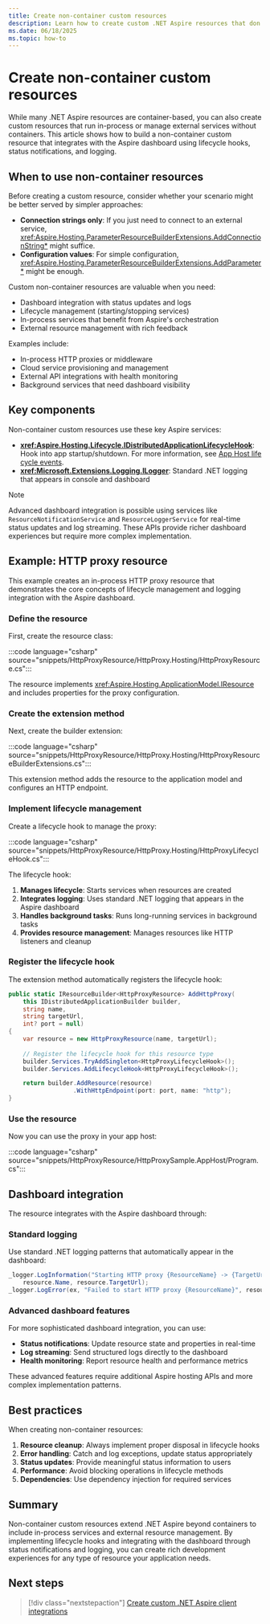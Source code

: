 ```yaml
---
title: Create non-container custom resources
description: Learn how to create custom .NET Aspire resources that don't rely on containers using lifecycle hooks and dashboard integration.
ms.date: 06/18/2025
ms.topic: how-to
---
```


# Create non-container custom resources

While many .NET Aspire resources are container-based, you can also create custom resources that run in-process or manage external services without containers. This article shows how to build a non-container custom resource that integrates with the Aspire dashboard using lifecycle hooks, status notifications, and logging.

## When to use non-container resources

Before creating a custom resource, consider whether your scenario might be better served by simpler approaches:

- **Connection strings only**: If you just need to connect to an external service, <xref:Aspire.Hosting.ParameterResourceBuilderExtensions.AddConnectionString*> might suffice.
- **Configuration values**: For simple configuration, <xref:Aspire.Hosting.ParameterResourceBuilderExtensions.AddParameter*> might be enough.

Custom non-container resources are valuable when you need:

- Dashboard integration with status updates and logs
- Lifecycle management (starting/stopping services)
- In-process services that benefit from Aspire's orchestration
- External resource management with rich feedback

Examples include:

- In-process HTTP proxies or middleware
- Cloud service provisioning and management
- External API integrations with health monitoring
- Background services that need dashboard visibility

## Key components

Non-container custom resources use these key Aspire services:

- **<xref:Aspire.Hosting.Lifecycle.IDistributedApplicationLifecycleHook>**: Hook into app startup/shutdown. For more information, see [App Host life cycle events](../app-host/eventing.md#app-host-life-cycle-events).
- **<xref:Microsoft.Extensions.Logging.ILogger>**: Standard .NET logging that appears in console and dashboard

> [!NOTE]
> Advanced dashboard integration is possible using services like `ResourceNotificationService` and `ResourceLoggerService` for real-time status updates and log streaming. These APIs provide richer dashboard experiences but require more complex implementation.

## Example: HTTP proxy resource

This example creates an in-process HTTP proxy resource that demonstrates the core concepts of lifecycle management and logging integration with the Aspire dashboard.

### Define the resource

First, create the resource class:

:::code language="csharp" source="snippets/HttpProxyResource/HttpProxy.Hosting/HttpProxyResource.cs":::

The resource implements <xref:Aspire.Hosting.ApplicationModel.IResource> and includes properties for the proxy configuration.

### Create the extension method

Next, create the builder extension:

:::code language="csharp" source="snippets/HttpProxyResource/HttpProxy.Hosting/HttpProxyResourceBuilderExtensions.cs":::

This extension method adds the resource to the application model and configures an HTTP endpoint.

### Implement lifecycle management

Create a lifecycle hook to manage the proxy:

:::code language="csharp" source="snippets/HttpProxyResource/HttpProxy.Hosting/HttpProxyLifecycleHook.cs":::

The lifecycle hook:

1. **Manages lifecycle**: Starts services when resources are created
2. **Integrates logging**: Uses standard .NET logging that appears in the Aspire dashboard
3. **Handles background tasks**: Runs long-running services in background tasks
4. **Provides resource management**: Manages resources like HTTP listeners and cleanup

### Register the lifecycle hook

The extension method automatically registers the lifecycle hook:

```csharp
public static IResourceBuilder<HttpProxyResource> AddHttpProxy(
    this IDistributedApplicationBuilder builder,
    string name,
    string targetUrl,
    int? port = null)
{
    var resource = new HttpProxyResource(name, targetUrl);
    
    // Register the lifecycle hook for this resource type
    builder.Services.TryAddSingleton<HttpProxyLifecycleHook>();
    builder.Services.AddLifecycleHook<HttpProxyLifecycleHook>();

    return builder.AddResource(resource)
                  .WithHttpEndpoint(port: port, name: "http");
}
```

### Use the resource

Now you can use the proxy in your app host:

:::code language="csharp" source="snippets/HttpProxyResource/HttpProxySample.AppHost/Program.cs":::

## Dashboard integration

The resource integrates with the Aspire dashboard through:

### Standard logging

Use standard .NET logging patterns that automatically appear in the dashboard:

```csharp
_logger.LogInformation("Starting HTTP proxy {ResourceName} -> {TargetUrl}", 
    resource.Name, resource.TargetUrl);
_logger.LogError(ex, "Failed to start HTTP proxy {ResourceName}", resource.Name);
```

### Advanced dashboard features

For more sophisticated dashboard integration, you can use:

- **Status notifications**: Update resource state and properties in real-time
- **Log streaming**: Send structured logs directly to the dashboard
- **Health monitoring**: Report resource health and performance metrics

These advanced features require additional Aspire hosting APIs and more complex implementation patterns.

## Best practices

When creating non-container resources:

1. **Resource cleanup**: Always implement proper disposal in lifecycle hooks
2. **Error handling**: Catch and log exceptions, update status appropriately  
3. **Status updates**: Provide meaningful status information to users
4. **Performance**: Avoid blocking operations in lifecycle methods
5. **Dependencies**: Use dependency injection for required services

## Summary

Non-container custom resources extend .NET Aspire beyond containers to include in-process services and external resource management. By implementing lifecycle hooks and integrating with the dashboard through status notifications and logging, you can create rich development experiences for any type of resource your application needs.

## Next steps

> [!div class="nextstepaction"]
> [Create custom .NET Aspire client integrations](custom-client-integration.md)
